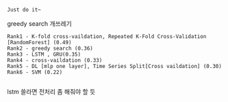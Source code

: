 ```bash
Just do it~
```

greedy search 개쓰레기

```
Rank1 - K-fold cross-vaildation, Repeated K-Fold Cross-Validation [RandomForest] (0.49)
Rank2 - greedy search (0.36)
Rank3 - LSTM , GRU(0.35)
Rank4 - cross-vaildation (0.33)
Rank5 - DL [mlp one layer], Time Series Split[Cross vaildation] (0.30)
Rank6 - SVM (0.22)
 
```

lstm 쓸라면 전처리 좀 해줘야 할 듯 
